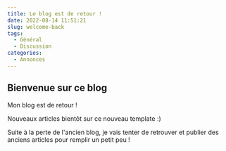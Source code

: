 ```yaml
---
title: Le blog est de retour !
date: 2022-08-14 11:51:21
slug: welcome-back
tags:
  - Général
  - Discussion
categories:
  - Annonces
---
```


## Bienvenue sur ce blog

Mon blog est de retour !

Nouveaux articles bientôt sur ce nouveau template :)

Suite à la perte de l'ancien blog, je vais tenter de retrouver et publier des anciens articles pour remplir un petit peu !
